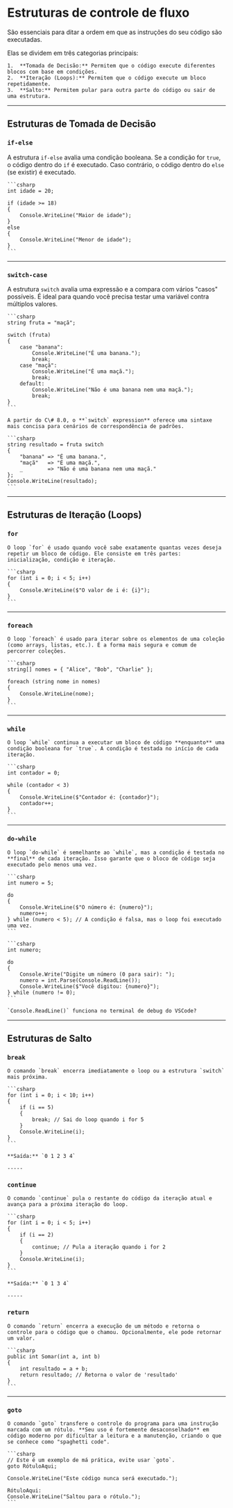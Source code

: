 # Estruturas de controle de fluxo

São essenciais para ditar a ordem em que as instruções do seu código são executadas.

Elas se dividem em três categorias principais:

    1.  **Tomada de Decisão:** Permitem que o código execute diferentes blocos com base em condições.
    2.  **Iteração (Loops):** Permitem que o código execute um bloco repetidamente.
    3.  **Salto:** Permitem pular para outra parte do código ou sair de uma estrutura.

-----

## Estruturas de Tomada de Decisão

### `if-else`

A estrutura `if-else` avalia uma condição booleana. Se a condição for `true`, o código dentro do `if` é executado. Caso contrário, o código dentro do `else` (se existir) é executado.

    ```csharp
    int idade = 20;

    if (idade >= 18)
    {
        Console.WriteLine("Maior de idade");
    }
    else
    {
        Console.WriteLine("Menor de idade");
    }
    ```

-----

### `switch-case`

A estrutura `switch` avalia uma expressão e a compara com vários "casos" possíveis. É ideal para quando você precisa testar uma variável contra múltiplos valores.

    ```csharp
    string fruta = "maçã";

    switch (fruta)
    {
        case "banana":
            Console.WriteLine("É uma banana.");
            break;
        case "maçã":
            Console.WriteLine("É uma maçã.");
            break;
        default:
            Console.WriteLine("Não é uma banana nem uma maçã.");
            break;
    }
    ```

    A partir do C\# 8.0, o **`switch` expression** oferece uma sintaxe mais concisa para cenários de correspondência de padrões.

    ```csharp
    string resultado = fruta switch
    {
        "banana" => "É uma banana.",
        "maçã"   => "É uma maçã.",
        _        => "Não é uma banana nem uma maçã."
    };
    Console.WriteLine(resultado);
    ```

-----

## Estruturas de Iteração (Loops)

### `for`

    O loop `for` é usado quando você sabe exatamente quantas vezes deseja repetir um bloco de código. Ele consiste em três partes: inicialização, condição e iteração.

    ```csharp
    for (int i = 0; i < 5; i++)
    {
        Console.WriteLine($"O valor de i é: {i}");
    }
    ```

-----

### `foreach`

    O loop `foreach` é usado para iterar sobre os elementos de uma coleção (como arrays, listas, etc.). É a forma mais segura e comum de percorrer coleções.

    ```csharp
    string[] nomes = { "Alice", "Bob", "Charlie" };

    foreach (string nome in nomes)
    {
        Console.WriteLine(nome);
    }
    ```

-----

### `while`

    O loop `while` continua a executar um bloco de código **enquanto** uma condição booleana for `true`. A condição é testada no início de cada iteração.

    ```csharp
    int contador = 0;

    while (contador < 3)
    {
        Console.WriteLine($"Contador é: {contador}");
        contador++;
    }
    ```

-----

### `do-while`

    O loop `do-while` é semelhante ao `while`, mas a condição é testada no **final** de cada iteração. Isso garante que o bloco de código seja executado pelo menos uma vez.

    ```csharp
    int numero = 5;

    do
    {
        Console.WriteLine($"O número é: {numero}");
        numero++;
    } while (numero < 5); // A condição é falsa, mas o loop foi executado uma vez.
    ```

    ```csharp
    int numero;

    do
    {
        Console.Write("Digite um número (0 para sair): ");
        numero = int.Parse(Console.ReadLine());
        Console.WriteLine($"Você digitou: {numero}");
    } while (numero != 0);
    ```

    `Console.ReadLine()` funciona no terminal de debug do VSCode?

-----

## Estruturas de Salto

### `break`

    O comando `break` encerra imediatamente o loop ou a estrutura `switch` mais próxima.

    ```csharp
    for (int i = 0; i < 10; i++)
    {
        if (i == 5)
        {
            break; // Sai do loop quando i for 5
        }
        Console.WriteLine(i);
    }
    ```

    **Saída:** `0 1 2 3 4`

    -----

### `continue`

    O comando `continue` pula o restante do código da iteração atual e avança para a próxima iteração do loop.

    ```csharp
    for (int i = 0; i < 5; i++)
    {
        if (i == 2)
        {
            continue; // Pula a iteração quando i for 2
        }
        Console.WriteLine(i);
    }
    ```

    **Saída:** `0 1 3 4`

    -----

### `return`

    O comando `return` encerra a execução de um método e retorna o controle para o código que o chamou. Opcionalmente, ele pode retornar um valor.

    ```csharp
    public int Somar(int a, int b)
    {
        int resultado = a + b;
        return resultado; // Retorna o valor de 'resultado'
    }
    ```

-----

### `goto`

    O comando `goto` transfere o controle do programa para uma instrução marcada com um rótulo. **Seu uso é fortemente desaconselhado** em código moderno por dificultar a leitura e a manutenção, criando o que se conhece como "spaghetti code".

    ```csharp
    // Este é um exemplo de má prática, evite usar `goto`.
    goto RótuloAqui;

    Console.WriteLine("Este código nunca será executado.");

    RótuloAqui:
    Console.WriteLine("Saltou para o rótulo.");
    ```
